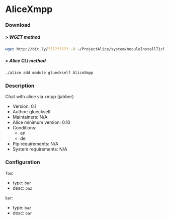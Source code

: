 # AliceXmpp

### Download

##### > WGET method
```bash
wget http://bit.ly/????????? -O ~/ProjectAlice/system/moduleInstallTickets/AliceXmpp.install
```

##### > Alice CLI method
```bash
./alice add module glueckself AliceXmpp
```

### Description
Chat with alice via xmpp (jabber)

- Version: 0.1
- Author: glueckself
- Maintainers: N/A
- Alice minimum version: 0.10
- Conditions:
  - en
  - de
- Pip requirements: N/A
- System requirements: N/A

### Configuration


`foo`:
 - type: `bar`
 - desc: `baz`

`bar`:
 - type: `baz`
 - desc: `bar`

